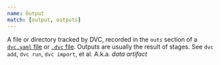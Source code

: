 ```yaml
---
name: Output
match: [output, outputs]
---
```


A file or directory tracked by DVC, recorded in the `outs` section of a
[`dvc.yaml` file](/doc/user-guide/dvc-file-format) or
[`.dvc` file](/doc/user-guide/dvc-file-format). Outputs are usually the result
of stages. See `dvc add`, `dvc run`, `dvc import`, et al. A.k.a. _data artifact_
